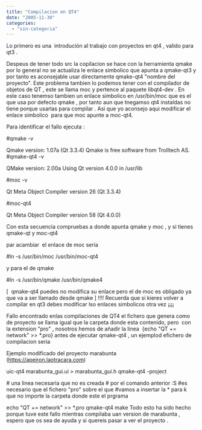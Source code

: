 ```yaml
---
title: "Compilacion en QT4"
date: "2005-11-30"
categories: 
  - "sin-categoria"
---
```


Lo primero es una  introdución al trabajo con proyectos en qt4 , valido para qt3 .

Despeus de tener todo src la copilacion se hace con la herramienta qmake por lo general no se actualiza le enlace simbolico que apunta a qmake-qt3 y por tanto es aconsejable usar directamente qmake-qt4 "nombre del proyecto". Este problema tambien lo podemos tener con el compilador de objetos de QT , este se llama moc y pertence al paquete libqt4-dev . En este caso tenemso tambien un enlace simbolico en /usr/bin/moc que es el que usa por defecto qmake , por tanto aun que tnegamso qt4 instaldas no tiene porque usarlas para compilar . Asi que yo aconsejo aqui modificar el enlace simbolico  para que moc apunte a moc-qt4.

Para identificar el fallo ejecuta :

#qmake -v

Qmake version: 1.07a (Qt 3.3.4) Qmake is free software from Trolltech AS. #qmake-qt4 -v

QMake version: 2.00a Using Qt version 4.0.0 in /usr/lib

#moc -v

Qt Meta Object Compiler version 26 (Qt 3.3.4)

#moc-qt4

Qt Meta Object Compiler version 58 (Qt 4.0.0)

Con esta secuencia compruebas a donde apunta qmake y moc , y si tienes qmake-qt y moc-qt4

par acambiar  el enlace de moc seria

#ln -s /usr/bin/moc /usr/bin/moc-qt4

y para el de qmake

#ln -s /usr/bin/qmake /usr/bin/qmake4

\[  qmake-qt4 puedes no modifica su enlace pero el de moc es obligado ya que va a ser llamado desde qmake \] !!!! Recuerda que si kieres volver a compilar en qt3 debes modificar lso enlaces simbolicos otra vez ¡¡¡¡

Fallo encontrado enlas compilaciones de QT4 el fichero que genera como de proyecto se llama igual que la carpeta donde esta contenido, pero  con la extension "pro" , nosotros hemos de añadir la linea  {echo "QT += network" >> \*.pro} antes de ejecutar qmake-qt4 , un ejemplod efichero de compilacion seria

Ejemplo modificado del proyecto marabunta (https://apeiron.laotracara.com)

uic-qt4 marabunta\_gui.ui > marabunta\_gui.h qmake-qt4 -project

\# una linea necesaria que no es creada # por el comando anterior :S #es necesario que el fichero "pro" sobre el que #vamos a insertar la \* para k que no importe la carpeta donde este el prgrama

echo "QT += network" >> \*.pro qmake-qt4 make Todo esto ha sido hecho porque tuve este fallo mientras compilaba uan version de marabunta , espero que os sea de ayuda y si quereis pasar a ver el proyecto .
